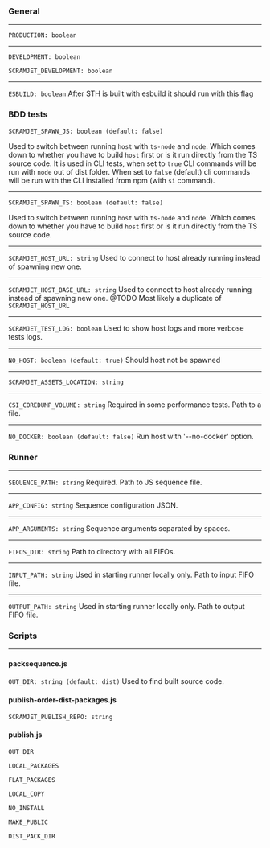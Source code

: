 ### General

---
`PRODUCTION: boolean`

---
`DEVELOPMENT: boolean`

`SCRAMJET_DEVELOPMENT: boolean`

---
`ESBUILD: boolean`
After STH is built with esbuild it should run with this flag

### BDD tests

`SCRAMJET_SPAWN_JS: boolean (default: false)`

Used to switch between running `host` with `ts-node` and `node`.
Which comes down to whether you have to build `host` first or is it run directly from the TS source code.
It is used in CLI tests, when set to `true` CLI commands will be run with `node` out of dist folder.
When set to `false` (default) cli commands will be run with the CLI installed from npm (with `si` command).

---
`SCRAMJET_SPAWN_TS: boolean (default: false)`

Used to switch between running `host` with `ts-node` and `node`.
Which comes down to whether you have to build `host` first or is it run directly from the TS source code.

---
`SCRAMJET_HOST_URL: string`
Used to connect to host already running instead of spawning new one.

---
`SCRAMJET_HOST_BASE_URL: string`
Used to connect to host already running instead of spawning new one.
@TODO Most likely a duplicate of `SCRAMJET_HOST_URL`

---
`SCRAMJET_TEST_LOG: boolean`
Used to show host logs and more verbose tests logs.

---
`NO_HOST: boolean (default: true)`
Should host not be spawned

---
`SCRAMJET_ASSETS_LOCATION: string`

---
`CSI_COREDUMP_VOLUME: string`
Required in some performance tests. Path to a file.

---
`NO_DOCKER: boolean (default: false)`
Run host with '--no-docker' option.

### Runner

---
`SEQUENCE_PATH: string`
Required. Path to JS sequence file.

---
`APP_CONFIG: string`
Sequence configuration JSON.

---
`APP_ARGUMENTS: string`
Sequence arguments separated by spaces.

---
`FIFOS_DIR: string`
Path to directory with all FIFOs.

---
`INPUT_PATH: string`
Used in starting runner locally only. Path to input FIFO file.

---
`OUTPUT_PATH: string`
Used in starting runner locally only. Path to output FIFO file.

### Scripts

---

#### packsequence.js

`OUT_DIR: string (default: dist)`
Used to find built source code.

#### publish-order-dist-packages.js

`SCRAMJET_PUBLISH_REPO: string`

#### publish.js

`OUT_DIR`

`LOCAL_PACKAGES`

`FLAT_PACKAGES`

`LOCAL_COPY`

`NO_INSTALL`

`MAKE_PUBLIC`

`DIST_PACK_DIR`

